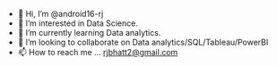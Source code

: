 - 👋 Hi, I’m @android16-rj
- 👀 I’m interested in Data Science.
- 🌱 I’m currently learning Data analytics.
- 💞️ I’m looking to collaborate on Data analytics/SQL/Tableau/PowerBI
- 📫 How to reach me ... rjbhatt2@gmail.com

<!---
android16-rj/android16-rj is a ✨ special ✨ repository because its `README.md` (this file) appears on your GitHub profile.
You can click the Preview link to take a look at your changes.
--->
